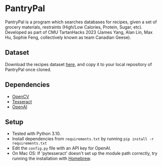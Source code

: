# PantryPal
PantryPal is a program which searches databases for recipes, given a set of grocery materials, restraints (High/Low Calories, Protein, Sugar, etc).
Developed as part of CMU TartanHacks 2023 (James Yang, Alan Lin, Max Hu, Sophie Feng, collectively known as team Canadian Geese).

## Dataset
Download the recipes dataset [here](https://drive.google.com/file/d/1RrCHyl7BqPEDS33FRhFzN9RawMB18S7e/view?usp=sharing), and copy it to your local repository of PantryPal once cloned.

## Dependencies
- [OpenCV](https://pypi.org/project/opencv-python/)
- [Tesseract](https://pypi.org/project/pytesseract/)
- [OpenAI](https://pypi.org/project/openai/)

## Setup
- Tested with Python 3.10.
- Install dependencies from `requirements.txt` by running `pip install -r requirements.txt`
- Edit the `config.py` file with an API key for OpenAI.
- On Mac OS: If 'pytesseract' doesn't set up the module path correctly, try running the installation with [Homebrew](https://brew.sh/).
